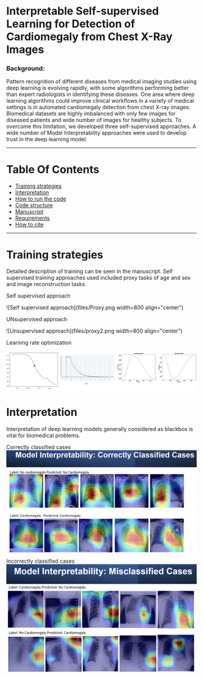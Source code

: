 # Interpretable Self-supervised Learning for Detection of Cardiomegaly from Chest X-Ray Images 

### Background: 
Pattern recognition of different diseases from medical imaging studies using deep learning is evolving rapidly, with some algorithms performing better than expert radiologists in identifying these diseases. One area where deep learning algorithms could improve clinical workflows in a variety of medical settings is in automated cardiomegaly detection from chest X-ray images. Biomedical datasets are highly imbalanced with only few images for diseased patients and wide number of images for healthy subjects. To overcome this limitation, we developed three self-supervised approaches. A wide number of Model Interpretability approaches were used to develop trust in the deep learning model. 

<hr />

# Table Of Contents
-  [Training strategies](#Training-strategies)
-  [Interpretation](#Interpretation)
-  [How to run the code](#How-to-run)
-  [Code structure](#Code-structure)
-  [Manuscript](#Manuscript)
-  [Requirements](#Requirements)
-  [How to cite](#How-to-cite)

<hr />

# Training strategies

Detailed description of training can be seen in the manuscript. Self supervised training approaches used included proxy tasks of age and sex and image reconstruction tasks. 

Self supervised approach

![Self supervised approach](files/Proxy.png width=800 align="center")

UNsupervised approach

![Unsupervised approach](files/proxy2.png  width=800 align="center")

Learning rate optimization

<img src="files/learning_rate_optimization.png" width=800 align="center">


# Interpretation

Interpretation of deep learning models generally considered as blackbox is vital for biomedical problems. 

Correctly classified cases
<img src="files/GRAD-CAM.png" width=800 align="center">


Incorrectly classified cases
<img src="files/GRAD-CAM2.png" width=800 align="center">



